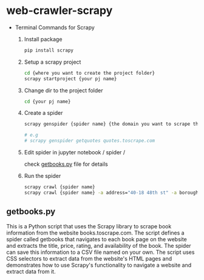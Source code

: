 # web-crawler-scrapy
- Terminal Commands for Scrapy
    1. Install package
        
        ```bash
        pip install scrapy
        ```
        
    2. Setup a scrapy project
        
        ```bash
        cd {where you want to create the project folder}
        scrapy startproject {your pj name}
        ```
        
    3. Change dir to the project folder
        
        ```bash
        cd {your pj name}
        ```
        
    4. Create a spider
        
        ```bash
        scrapy genspider {spider name} {the domain you want to scrape the data from}
        
        # e.g
        # scrapy genspider getquotes quotes.toscrape.com
        ```
        
    5. Edit spider in jupyter notebook / spider /
        
        check [getbooks.py](http://getbooks.py) file for details
        
    6. Run the spider
        
        ```bash
        scrapy crawl {spider name}
        scrapy crawl {spider name} -a address="40-18 48th st" -a borough="4" -o output.csv
        ```
        
    
## getbooks.py
This is a Python script that uses the Scrapy library to scrape book information from the website books.toscrape.com. The script defines a spider called getbooks that navigates to each book page on the website and extracts the title, price, rating, and availability of the book. 
The spider can save this information to a CSV file named on your own. The script uses CSS selectors to extract data from the website's HTML pages and demonstrates how to use Scrapy's functionality to navigate a website and extract data from it.
